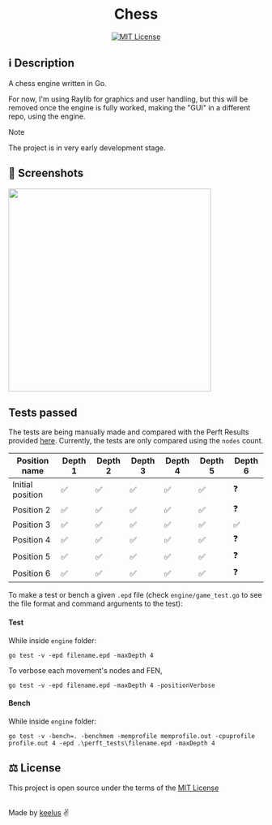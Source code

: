 <h1 align="center">Chess</h1>

<p align="center">
  <a href="./LICENSE"><img src="https://img.shields.io/badge/⚖️ license-MIT-blue" alt="MIT License"></a>
</p>

## ℹ️ Description
A chess engine written in Go.

For now, I'm using Raylib for graphics and user handling, but this will be removed once the engine is fully worked, making the "GUI" in a different repo, using the engine.

> [!NOTE]
> The project is in very early development stage.


## 📸 Screenshots
<img src="https://github.com/keelus/chess/assets/86611436/4900e816-3c28-45ca-bb5d-4f37358ececf" width=400 />


##  Tests passed
The tests are being manually made and compared with the Perft Results provided [here](https://www.chessprogramming.org/Perft_Results).
Currently, the tests are only compared using the `nodes` count.

| Position name       | Depth 1   | Depth 2   | Depth 3   | Depth 4   | Depth 5   | Depth 6   |
|---------------------|-----------|-----------|-----------|-----------|-----------|-----------|
| Initial position    | ✅       | ✅        | ✅        | ✅        | ✅        | ❓        |
| Position 2          | ✅       | ✅        | ✅        | ✅        | ✅        | ❓        |
| Position 3          | ✅       | ✅        | ✅        | ✅        | ✅        | ✅        |
| Position 4          | ✅       | ✅        | ✅        | ✅        | ✅        | ❓        |
| Position 5          | ✅       | ✅        | ✅        | ✅        | ✅        | ❓        |
| Position 6          | ✅       | ✅        | ✅        | ✅        | ✅        | ❓        |

To make a test or bench a given `.epd` file (check `engine/game_test.go` to see the file format and command arguments to the test):


#### Test
While inside `engine` folder:
```
go test -v -epd filename.epd -maxDepth 4
```
To verbose each movement's nodes and FEN,
```
go test -v -epd filename.epd -maxDepth 4 -positionVerbose
```

#### Bench
While inside `engine` folder:
```
go test -v -bench=. -benchmem -memprofile memprofile.out -cpuprofile profile.out 4 -epd .\perft_tests\filename.epd -maxDepth 4
```

## ⚖️ License
This project is open source under the terms of the [MIT License](./LICENSE)

<br />
Made by <a href="https://github.com/keelus">keelus</a> ✌️

